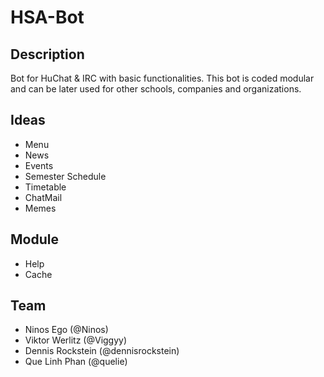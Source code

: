 # HSA-Bot

## Description
Bot for HuChat & IRC with basic functionalities. This bot is coded modular and can be later used for other schools, companies and organizations.

## Ideas
- Menu
- News
- Events
- Semester Schedule
- Timetable
- ChatMail
- Memes

## Module
- Help
- Cache

## Team
- Ninos Ego (@Ninos)
- Viktor Werlitz (@Viggyy)
- Dennis Rockstein (@dennisrockstein)
- Que Linh Phan (@quelie)